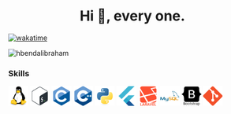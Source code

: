 <h1 align="center">Hi 👋, every one.</h1>

[![wakatime](https://wakatime.com/badge/user/b2fe88fa-4e7d-4dfc-9870-c6eb16f359a6.svg)](https://wakatime.com/@b2fe88fa-4e7d-4dfc-9870-c6eb16f359a6)

<img src="https://komarev.com/ghpvc/?username=hbendalibraham" alt="hbendalibraham" />

<!--[![Anurag's GitHub stats](https://github-readme-stats.vercel.app/api?username=hbendalibraham&hide_border=true&count_private=true&show_icons=true&theme=gotham)](https://github.com/anuraghazra/github-readme-stats)

[![Top Langs](https://github-readme-stats.vercel.app/api/top-langs/?username=hbendalibraham&hide_border=true&count_private=true&show_icons=true&theme=gotham&layout=compact)](https://github.com/anuraghazra/github-readme-stats)-->

### Skills
<p>
<img src="https://github.com/devicons/devicon/blob/master/icons/linux/linux-original.svg" width="40" height="40"/>
<!--img src="https://github.com/devicons/devicon/blob/master/icons/nginx/nginx-original.svg" width="40" height="40"/-->
<img src="https://github.com/devicons/devicon/blob/master/icons/bash/bash-original.svg" width="40" height="40"/>
<img src="https://github.com/devicons/devicon/blob/master/icons/c/c-original.svg" width="40" height="40"/>
<img src="https://github.com/devicons/devicon/blob/master/icons/cplusplus/cplusplus-original.svg" width="40" height="40"/>
<!--img src="https://github.com/devicons/devicon/blob/master/icons/csharp/csharp-original.svg" width="40" height="40"/-->
<img src="https://github.com/devicons/devicon/blob/master/icons/python/python-original.svg" width="40" height="40"/>
<img src="https://github.com/devicons/devicon/blob/master/icons/flutter/flutter-original.svg" width="40" height="40"/>
<!--img src="https://github.com/devicons/devicon/blob/master/icons/dart/dart-original.svg" width="40" height="40"/-->
<!--img src="https://github.com/devicons/devicon/blob/master/icons/php/php-plain.svg" width="40" height="40"/-->
<img src="https://github.com/devicons/devicon/blob/master/icons/laravel/laravel-plain-wordmark.svg" width="40" height="40"/>
<!--img src="https://github.com/devicons/devicon/blob/master/icons/symfony/symfony-original-wordmark.svg" width="40" height="40"/-->
<img src="https://github.com/devicons/devicon/blob/master/icons/mysql/mysql-original-wordmark.svg" width="40" height="40"/>
<!--img src="https://github.com/devicons/devicon/blob/master/icons/nodejs/nodejs-plain.svg" width="40" height="40"/-->
<!--img src="https://github.com/devicons/devicon/blob/master/icons/angularjs/angularjs-original.svg" width="40" height="40"/-->
<!--img src="https://github.com/devicons/devicon/blob/master/icons/jquery/jquery-original-wordmark.svg" width="40" height="40"/-->
<img src="https://github.com/devicons/devicon/blob/master/icons/bootstrap/bootstrap-plain-wordmark.svg" width="40" height="40"/>
<!--img src="https://github.com/devicons/devicon/blob/master/icons/css3/css3-original-wordmark.svg" width="40" height="40"/-->
<!--img src="https://github.com/devicons/devicon/blob/master/icons/html5/html5-original-wordmark.svg" width="40" height="40"/-->
<img src="https://github.com/devicons/devicon/blob/master/icons/git/git-original.svg" width="40" height="40"/>
<!--img src="https://github.com/devicons/devicon/blob/master/icons/gitlab/gitlab-original-wordmark.svg" width="40" height="40"/-->
<!--img src="https://github.com/devicons/devicon/blob/master/icons/docker/docker-plain-wordmark.svg" width="40" height="40"/-->
<!--img src="https://github.com/devicons/devicon/blob/master/icons/inkscape/inkscape-plain.svg" width="40" height="40"/-->
<!--img src="https://github.com/devicons/devicon/blob/master/icons/gimp/gimp-original-wordmark.svg" width="40" height="40"/-->
<!--img src="https://github.com/devicons/devicon/blob/master/icons/wordpress/wordpress-original.svg" width="40" height="40"/-->
</p>

<!--
**hbendalibraham/hbendalibraham** is a ✨ _special_ ✨ repository because its `README.md` (this file) appears on your GitHub profile.

Here are some ideas to get you started:

- 🔭 I’m currently working on ...
- 🌱 I’m currently learning ...
- 👯 I’m looking to collaborate on ...
- 🤔 I’m looking for help with ...
- 💬 Ask me about ...
- 📫 How to reach me: ...
- 😄 Pronouns: ...
- ⚡ Fun fact: ...
-->
